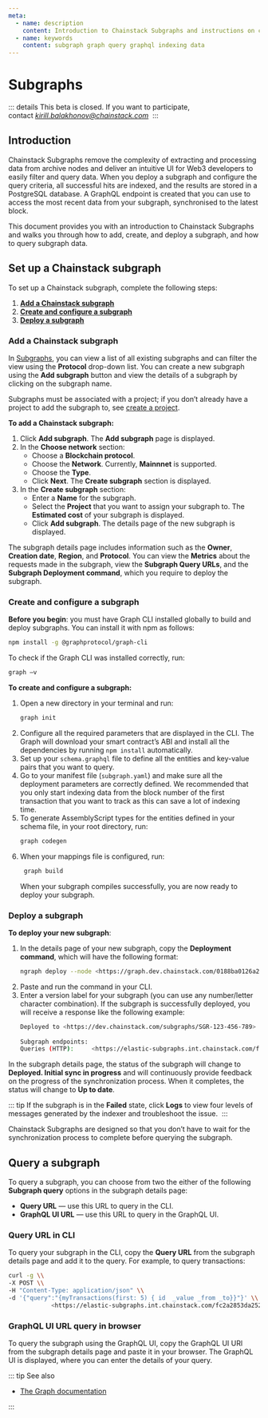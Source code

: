 ```yaml
---
meta:
  - name: description
    content: Introduction to Chainstack Subgraphs and instructions on creating a new subgraph and querying.
  - name: keywords
    content: subgraph graph query graphql indexing data
---
```


# Subgraphs 

::: details
This beta is closed. If you want to participate, contact *kirill.balakhonov@chainstack.com* 
::: 

## Introduction
Chainstack Subgraphs remove the complexity of extracting and processing data from archive nodes and deliver an intuitive UI for Web3 developers to easily filter and query data. When you deploy a subgraph and configure the query criteria, all successful hits are indexed, and the results are stored in a PostgreSQL database. A GraphQL endpoint is created that you can use to access the most recent data from your subgraph, synchronised to the latest block. 

This document provides you with an introduction to Chainstack Subgraphs and walks you through how to add, create, and deploy a subgraph, and how to query subgraph data. 

##  Set up a Chainstack subgraph
To set up a Chainstack subgraph, complete the following steps: 
1. [**Add a Chainstack subgraph**](./subgraphs.md#add-a-chainstack-subgraph)
2. [**Create and configure a subgraph**](./subgraphs.md#create-and-configure-a-subgraph)
3. [**Deploy a subgraph**](./subgraphs.md#deploy-a-subgraph)
   
### Add a Chainstack subgraph 
In <a href="https://dev3.chainstack.com/subgraphs" target="_blank">Subgraphs</a>, you can view a list of all existing subgraphs and can filter the view using the **Protocol** drop-down list. You can create a new subgraph using the **Add subgraph** button and view the details of a subgraph by clicking on the subgraph name. 

Subgraphs must be associated with a project; if you don’t already have a project to add the subgraph to, see [create a project](/platform/create-a-project). 

**To add a Chainstack subgraph:** 
1. Click **Add subgraph**. The **Add subgraph** page is displayed. 
2. In the **Choose network** section: 
   * Choose a **Blockchain protocol**.
   * Choose the **Network**. Currently, **Mainnnet** is supported.
   * Choose the **Type**.
   * Click **Next**. The **Create subgraph** section is displayed.
3. In the **Create subgraph** section:
     * Enter a **Name** for the subgraph.
     * Select the **Project** that you want to assign your subgraph to. The **Estimated cost** of your subgraph is displayed.
     * Click **Add subgraph**. The details page of the new subgraph is displayed.
  
The subgraph details page includes information such as the **Owner**, **Creation date**, **Region**, and **Protocol**. You can view the **Metrics** about the requests made in the subgraph, view the **Subgraph Query URLs**, and the **Subgraph Deployment command**, which you require to deploy the subgraph. 

### Create and configure a subgraph
**Before you begin**: you must have Graph CLI installed globally to build and deploy subgraphs. You can install it with npm as follows: 
``` sh
npm install -g @graphprotocol/graph-cli
```
To check if the Graph CLI was installed correctly, run:
``` sh
graph –v
```
**To create and configure a subgraph:** 
1. Open a new directory in your terminal and run: 
    ``` sh
    graph init
    ```
1. Configure all the required parameters that are displayed in the CLI. The Graph will download your smart contract’s ABI and install all the dependencies by running `npm install` automatically. 
1. Set up your `schema.graphql` file to define all the entities and key-value pairs that you want to query. 
1. Go to your manifest file (`subgraph.yaml`) and make sure all the deployment parameters are correctly defined. We recommended that you only start indexing data from the block number of the first transaction that you want to track as this can save a lot of indexing time. 
1. To generate AssemblyScript types for the entities defined in your schema file, in your root directory, run:
    ``` sh
    graph codegen
    ``` 
1. When your mappings file is configured, run: 
   ``` sh
    graph build
    ```
    When your subgraph compiles successfully, you are now ready to deploy your subgraph.

### Deploy a subgraph
**To deploy your new subgraph**: 
1. In the details page of your new subgraph, copy the **Deployment command**, which will have the following format: 
    ``` sh
    ngraph deploy --node <https://graph.dev.chainstack.com/0188ba0126a2ff5a84b4a572f5bd3e29/deploy> --ipfs <https://graph.dev.chainstack.com/0188ba9146a2ff5a74b4f572f5ad2e29/ipfs> my_subgraph_v1_0  
    ```
1. Paste and run the command in your CLI.  
1. Enter a version label for your subgraph (you can use any number/letter character combination). If the subgraph is successfully deployed, you will receive a response like the following example: 
    ``` sh
    Deployed to <https://dev.chainstack.com/subgraphs/SGR-123-456-789> 
     
    Subgraph endpoints: 
    Queries (HTTP):     <https://elastic-subgraphs.int.chainstack.com/fc2a2853da252b74fb15d01186c97138/my_subgraph_v1_0> 
    ```
In the subgraph details page, the status of the subgraph will change to **Deployed. Initial sync in progress** and will continuously provide feedback on the progress of the synchronization process. When it completes, the status will change to **Up to date**. 

::: tip
If the subgraph is in the **Failed** state, click **Logs** to view four levels of messages generated by the indexer and troubleshoot the issue. 
:::

Chainstack Subgraphs are designed so that you don’t have to wait for the synchronization process to complete before querying the subgraph. 

##  Query a subgraph
To query a subgraph, you can choose from two the either of the following **Subgraph query** options in the subgraph details page:

* **Query URL** — use this URL to query in the CLI.
* **GraphQL UI URL** — use this URL to query in the GraphQL UI. 

### Query URL in CLI
To query your subgraph in the CLI, copy the **Query URL** from the subgraph details page and add it to the query. For example, to query transactions: 

``` sh
curl -g \\                          
-X POST \\ 
-H "Content-Type: application/json" \\ 
-d '{"query":"{myTransactions(first: 5) { id  _value _from _to}}"}' \\ 
			<https://elastic-subgraphs.int.chainstack.com/fc2a2853da252b74fb15d01186c97138/my_subgraph_v1_0> 
```

### GraphQL UI URL query in browser
To query the subgraph using the GraphQL UI, copy the GraphQL UI URl from the subgraph details page and paste it in your browser. The GraphQL UI is displayed, where you can enter the details of your query.  


::: tip See also

* [The Graph documentation](https://thegraph.com/docs/en/about/)

:::